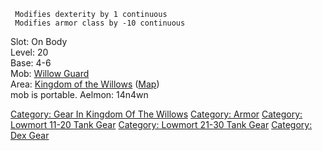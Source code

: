 ` Modifies dexterity by 1 continuous`  
` Modifies armor class by -10 continuous`

Slot: On Body  
Level: 20  
Base: 4-6  
Mob: [Willow Guard](Willow_Guard "wikilink")  
Area: [Kingdom of the
Willows](:Category:_Kingdom_Of_The_Willows.md "wikilink")
([Map](Kingdom_Of_The_Willows_Map.md "wikilink"))  
mob is portable. Aelmon: 14n4wn

[Category: Gear In Kingdom Of The
Willows](Category:_Gear_In_Kingdom_Of_The_Willows "wikilink") [Category:
Armor](Category:_Armor "wikilink") [Category: Lowmort 11-20 Tank
Gear](Category:_Lowmort_11-20_Tank_Gear "wikilink") [Category: Lowmort
21-30 Tank Gear](Category:_Lowmort_21-30_Tank_Gear "wikilink")
[Category: Dex Gear](Category:_Dex_Gear "wikilink")
